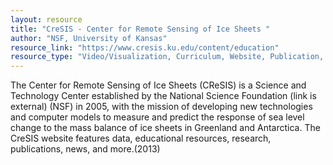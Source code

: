 ```yaml
---
layout: resource
title: "CreSIS - Center for Remote Sensing of Ice Sheets "
author: "NSF, University of Kansas"
resource_link: "https://www.cresis.ku.edu/content/education"
resource_type: "Video/Visualization, Curriculum, Website, Publication, Data"
---
```


The Center for Remote Sensing of Ice Sheets (CReSIS) is a Science and Technology Center established by the National Science Foundation (link is external) (NSF) in 2005, with the mission of developing new technologies and computer models to measure and predict the response of sea level change to the mass balance of ice sheets in Greenland and Antarctica.  The CreSIS website features data, educational resources, research, publications, news, and more.(2013)
